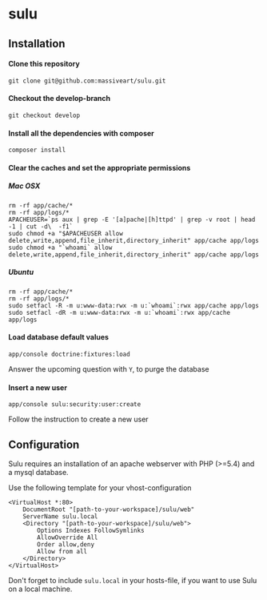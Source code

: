 sulu
====

## Installation

#### Clone this repository

```
git clone git@github.com:massiveart/sulu.git
```

#### Checkout the develop-branch

```
git checkout develop
```

#### Install all the dependencies with composer

```
composer install
```

#### Clear the caches and set the appropriate permissions

##### Mac OSX
```
rm -rf app/cache/*
rm -rf app/logs/*
APACHEUSER=`ps aux | grep -E '[a]pache|[h]ttpd' | grep -v root | head -1 | cut -d\  -f1`
sudo chmod +a "$APACHEUSER allow delete,write,append,file_inherit,directory_inherit" app/cache app/logs
sudo chmod +a "`whoami` allow delete,write,append,file_inherit,directory_inherit" app/cache app/logs
```

##### Ubuntu
```
rm -rf app/cache/*
rm -rf app/logs/*
sudo setfacl -R -m u:www-data:rwx -m u:`whoami`:rwx app/cache app/logs
sudo setfacl -dR -m u:www-data:rwx -m u:`whoami`:rwx app/cache app/logs
```

#### Load database default values
```
app/console doctrine:fixtures:load
```
Answer the upcoming question with `Y`, to purge the database

#### Insert a new user
```
app/console sulu:security:user:create
```
Follow the instruction to create a new user

## Configuration
Sulu requires an installation of an apache webserver with PHP (>=5.4) and a mysql database. 

Use the following template for your vhost-configuration
```
<VirtualHost *:80>
    DocumentRoot "[path-to-your-workspace]/sulu/web"
    ServerName sulu.local
    <Directory "[path-to-your-workspace]/sulu/web">
        Options Indexes FollowSymlinks
        AllowOverride All
        Order allow,deny
        Allow from all
    </Directory>
</VirtualHost>
```

Don't forget to include `sulu.local` in your hosts-file, if you want to use Sulu on a local machine.
